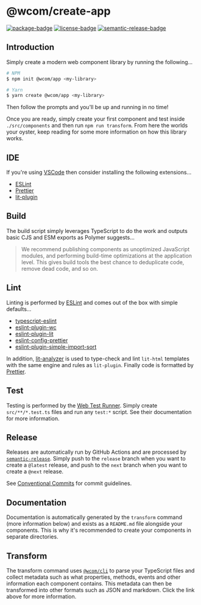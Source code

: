 # @wcom/create-app

[![package-badge]][package]
[![license-badge]][license]
[![semantic-release-badge]][semantic-release]

[package]: https://www.npmjs.com/package/@wcom/create-app
[package-badge]: https://img.shields.io/npm/v/@wcom/create-app
[license]: https://github.com/mihar-22/wcom-create/blob/main/LICENSE
[license-badge]: https://img.shields.io/github/license/mihar-22/wcom-create
[semantic-release]: https://github.com/semantic-release/semantic-release
[semantic-release-badge]: https://img.shields.io/badge/%20%20%F0%9F%93%A6%F0%9F%9A%80-semantic--release-e10079.svg

## Introduction

Simply create a modern web component library by running the following...

```bash
# NPM
$ npm init @wcom/app <my-library>

# Yarn
$ yarn create @wcom/app <my-library>
```

Then follow the prompts and you'll be up and running in no time!

Once you are ready, simply create your first component and test inside `./src/components` and
then run `npm run transform`. From here the worlds your oyster, keep reading for some
more information on how this library works.

## IDE

If you're using [VSCode](https://code.visualstudio.com/) then consider installing the following
extensions...

- [ESLint](https://marketplace.visualstudio.com/items?itemName=dbaeumer.vscode-eslint)
- [Prettier](https://marketplace.visualstudio.com/items?itemName=esbenp.prettier-vscode)
- [lit-plugin](https://marketplace.visualstudio.com/items?itemName=runem.lit-plugin)

## Build

The build script simply leverages TypeScript to do the work and outputs basic CJS and ESM exports
as Polymer suggests...

> We recommend publishing components as unoptimized JavaScript modules, and performing build-time
> optimizations at the application level. This gives build tools the best chance to deduplicate
> code, remove dead code, and so on.

## Lint

Linting is performed by [ESLint](https://eslint.org) and comes out of the box with simple
defaults...

- [typescript-eslint](https://github.com/typescript-eslint/typescript-eslint)
- [eslint-plugin-wc](https://www.npmjs.com/package/eslint-plugin-wc)
- [eslint-plugin-lit](https://www.npmjs.com/package/eslint-plugin-lit)
- [eslint-config-prettier](https://github.com/prettier/eslint-config-prettier)
- [eslint-plugin-simple-import-sort](https://github.com/lydell/eslint-plugin-simple-import-sort)

In addition, [lit-analyzer](https://www.npmjs.com/package/lit-analyzer) is used to type-check
and lint `lit-html` templates with the same engine and rules as `lit-plugin`. Finally code is
formatted by [Prettier](https://prettier.io).

## Test

Testing is performed by the [Web Test Runner](https://modern-web.dev/guides/test-runner/getting-started).
Simply create `src/**/*.test.ts` files and run any `test:*` script. See their documentation for more
information.

## Release

Releases are automatically run by GitHub Actions and are processed by
[`semantic-release`](https://github.com/semantic-release/semantic-release). Simply push to the
`release` branch when you want to create a `@latest` release, and push to the `next` branch when
you want to create a `@next` release.

See [Conventional Commits](https://www.conventionalcommits.org/en/v1.0.0-beta.4) for commit
guidelines.

## Documentation

Documentation is automatically generated by the `transform` command (more information below) and
exists as a `README.md` file alongside your components. This is why it's recommended to create
your components in separate directories.

## Transform

The transform command uses [`@wcom/cli`](https://github.com/mihar-22/wcom-cli) to parse your
TypeScript files and collect metadata such as what properties, methods, events and other
information each component contains. This metadata can then be transformed into other formats
such as JSON and markdown. Click the link above for more information.
